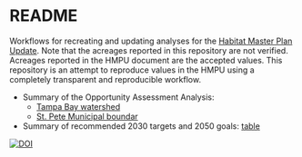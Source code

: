 # README 

Workflows for recreating and updating analyses for the [Habitat Master Plan Update](https://drive.google.com/file/d/1Hp0l_qtbxp1JxKJoGatdyuANSzQrpL0I/view?usp=drivesdk).  Note that the acreages reported in this repository are not verified.  Acreages reported in the HMPU document are the accepted values.  This repository is an attempt to reproduce values in the HMPU using a completely transparent and reproducible workflow. 

* Summary of the Opportunity Assessment Analysis: 
     * [Tampa Bay watershed](https://tbep-tech.github.io/hmpu-workflow/docs/current_table)
     * [St. Pete Municipal boundar](https://tbep-tech.github.io/hmpu-workflow/docs/current_table_stpete)
* Summary of recommended 2030 targets and 2050 goals: [table](https://tbep-tech.github.io/hmpu-workflow/docs/target_table)

[![DOI](https://zenodo.org/badge/226996253.svg)](https://zenodo.org/badge/latestdoi/226996253)